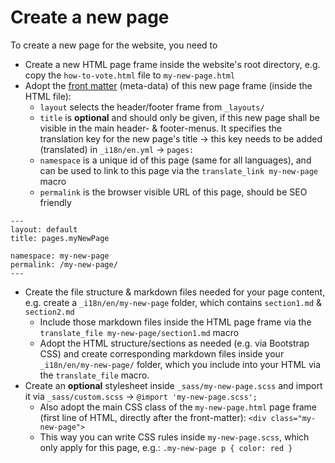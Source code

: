 # Create a new page

To create a new page for the website, you need to

* Create a new HTML page frame inside the website's root directory, e.g. copy the `how-to-vote.html` file to `my-new-page.html`
* Adopt the [front matter](https://jekyllrb.com/docs/front-matter/) (meta-data) of this new page frame (inside the HTML file):
   * `layout` selects the header/footer frame from `_layouts/`
   * `title` is **optional** and should only be given, if this new page shall be visible in the main header- & footer-menus. It specifies the translation key for the new page's title -> this key needs to be added (translated) in `_i18n/en.yml` -> `pages:`
   * `namespace` is a unique id of this page (same for all languages), and can be used to link to this page via the `translate_link my-new-page` macro
   * `permalink` is the browser visible URL of this page, should be SEO friendly

```
---
layout: default
title: pages.myNewPage

namespace: my-new-page
permalink: /my-new-page/
---
```

* Create the file structure & markdown files needed for your page content, e.g. create a `_i18n/en/my-new-page` folder, which contains `section1.md` & `section2.md`
   * Include those markdown files inside the HTML page frame via the `translate_file my-new-page/section1.md` macro
   * Adopt the HTML structure/sections as needed (e.g. via Bootstrap CSS) and create corresponding markdown files inside your `_i18n/en/my-new-page/` folder, which you include into your HTML via the `translate_file` macro.
* Create an **optional** stylesheet inside `_sass/my-new-page.scss` and import it via `_sass/custom.scss` -> `@import 'my-new-page.scss';`
   * Also adopt the main CSS class of the `my-new-page.html` page frame (first line of HTML, directly after the front-matter): `<div class="my-new-page">`
   * This way you can write CSS rules inside `my-new-page.scss`, which only apply for this page, e.g.: `.my-new-page p { color: red }`